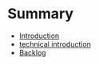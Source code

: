 # Summary

* [Introduction](README.md)
* [technical introduction](technical_introduction.md)
* [Backlog](backlog.md)
